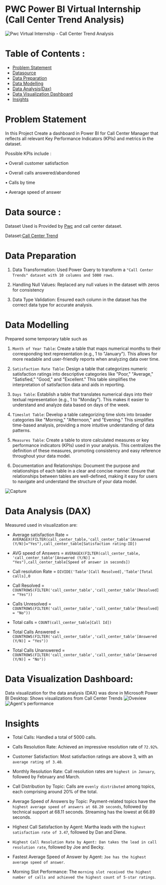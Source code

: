 # PWC Power BI Virtual Internship (Call Center Trend Analysis)
![Pwc Virtual Internship - Call Center Trend Analysis](https://github.com/sid-25L/PWC-Task-1/assets/137102972/2ddb1f41-58c3-4d93-93b2-79392a0ad909)



# Table of Contents :
- [Problem Statement](https://github.com/sid-25L/PWC-Task-1/edit/main/README.md#problem-statement)
- [Datasource](https://github.com/sid-25L/PWC-Task-1/edit/main/README.md#data-source-)
- [Data Preparation](https://github.com/sid-25L/PWC-Task-1/edit/main/README.md#data-preparation-1)
- [Data Modelling](https://github.com/sid-25L/PWC-Task-1/edit/main/README.md#data-modelling-1)
- [Data Analysis(Dax)](https://github.com/sid-25L/PWC-Task-1/edit/main/README.md#data-analysis-dax-1)
- [Data Visualization Dashboard](https://github.com/sid-25L/PWC-Task-1/edit/main/README.md#data-visualization-dashboard-1)
- [Insights](https://github.com/sid-25L/PWC-Task-1/edit/main/README.md#insights-1)


 # Problem Statement
In this Project Create a dashboard in Power BI for Call Center Manager that reflects all relevant Key Performance Indicators (KPIs) and metrics in the dataset. 

Possible KPIs include :

•	Overall customer satisfaction

•	Overall calls answered/abandoned

•	Calls by time

•	Average speed of answer


# Data source : 

Dataset Used is Provided by [Pwc](https://user-images.githubusercontent.com/137102972/283133673-2ddb1f41-58c3-4d93-93b2-79392a0ad909.png) and call center dataset.

Dataset:[Call Center Trend](https://github.com/sid-25L/PWC-Task-1/blob/main/01%20Call-Center-Dataset.xlsx)


# Data Preparation
1.	Data Transformation: Used Power Query to transform a `"Call Center Trends" dataset with 10 columns and 5000 rows`.

2.	Handling Null Values: Replaced any null values in the dataset with zeros for consistency

3.	Data Type Validation: Ensured each column in the dataset has the correct data type for accurate analysis.



# Data Modelling
Prepared some temporary table such as 
1.	`Month of Year Table`: Create a table that maps numerical months to their corresponding text representation (e.g., 1 to "January"). This allows for more readable and user-friendly reports when analyzing data over time.

2.	`Satisfaction Rate Table`: Design a table that categorizes numeric satisfaction ratings into descriptive categories like "Poor," "Average," "Satisfied," "Good," and "Excellent." This table simplifies the interpretation of satisfaction data and aids in reporting.

3.	`Days Table`: Establish a table that translates numerical days into their textual representation (e.g., 1 to "Monday"). This makes it easier to understand and analyze data based on days of the week.

4.	`Timeslot Table`: Develop a table categorizing time slots into broader categories like "Morning," "Afternoon," and "Evening." This simplifies time-based analysis, providing a more intuitive understanding of data patterns.

5.	`Measures Table`: Create a table to store calculated measures or key performance indicators (KPIs) used in your analysis. This centralizes the definition of these measures, promoting consistency and easy reference throughout your data model.

6.	Documentation and Relationships: Document the purpose and relationships of each table in a clear and concise manner. Ensure that relationships between tables are well-defined, making it easy for users to navigate and understand the structure of your data model.


 ![Capture](https://github.com/sid-25L/PWC-Task-1/assets/137102972/d2fed771-8c47-4a88-9ea1-0c0611e224b9)


# Data Analysis (DAX)
Measured used in visualization are: 
- Average satisfaction Rate = `AVERAGEX(FILTER(call_center_table,'call_center_table'[Answered (Y/N)]="Yes"),call_center_table[Satisfaction rating-ID])`
  
- AVG speed of Answers = `AVERAGEX(FILTER(call_center_table, 'call_center_table'[Answered (Y/N)] = "Yes"),call_center_table[Speed of answer in seconds])`

- Call resolution Rate = `DIVIDE('Table'[Call Resolved],'Table'[Total calls],0`

- Call Resolved = `COUNTROWS(FILTER('call_center_table','call_center_table'[Resolved] = "Yes"))`

- Calls Unresolved = `COUNTROWS(FILTER('call_center_table','call_center_table'[Resolved] = "No"))`

- Total calls = `COUNT(call_center_table[Call Id])`

- Total Calls Answered = `COUNTROWS(FILTER('call_center_table','call_center_table'[Answered (Y/N)] = "Yes"))`

- Total Calls Unanswered = `COUNTROWS(FILTER('call_center_table','call_center_table'[Answered (Y/N)] = "No"))`


# Data Visualization Dashboard:
Data visualization for the data analysis (DAX) was done in Microsoft Power BI Desktop:
Shows visualizations from Call Center Trends 
![Oveview](https://github.com/sid-25L/PWC-Task-1/assets/137102972/5d855462-dc46-4884-b533-090fcb009fb1)
![Agent's performance](https://github.com/sid-25L/PWC-Task-1/assets/137102972/04fa2c8e-6aa8-4245-b004-39750e707803)

 
# Insights
- Total Calls:	Handled a total of 5000 calls.

- Calls Resolution Rate: Achieved an impressive resolution rate of `72.92%`.

- Customer Satisfaction:	Most satisfaction ratings are above 3, with an `average rating of 3.40`.

- Monthly Resolution Rate: Call resolution rates are `highest in January`, followed by February and March.

- Call Distribution by Topic: Calls are `evenly distributed` among topics, each comprising around 20% of the total.
	
- Average Speed of Answers by Topic: Payment-related topics have the `highest average speed of answers at 68.20 seconds`, followed by technical support at 68.11 seconds. Streaming has the lowest at 66.89 seconds.

- Highest Call Satisfaction by Agent: 	Martha leads with the `highest satisfaction rate of 3.47`, followed by Dan and Diene.

- `Highest Call Resolution Rate by Agent: Dan takes the lead in call resolution rate`, followed by Joe and Becky.

- Fastest Average Speed of Answer by Agent: `Joe has the highest average speed of answer`.

- Morning Slot Performance:  The `morning slot received the highest number of calls and achieved the highest count of 5-star ratings`.
